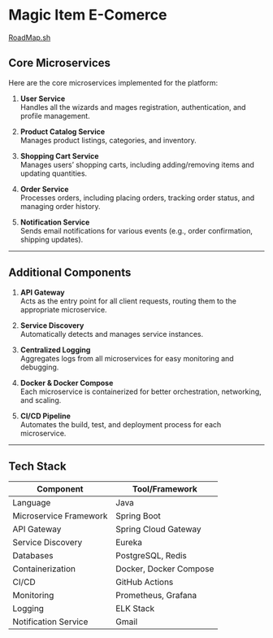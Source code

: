 # Magic Item E-Comerce
[RoadMap.sh](https://roadmap.sh/projects/scalable-ecommerce-platform)

## Core Microservices

Here are the core microservices implemented for the platform:

1. **User Service**  
   Handles all the wizards and mages registration, authentication, and profile management.

2. **Product Catalog Service**  
   Manages product listings, categories, and inventory.

3. **Shopping Cart Service**  
   Manages users’ shopping carts, including adding/removing items and updating quantities.

4. **Order Service**  
   Processes orders, including placing orders, tracking order status, and managing order history.

5. **Notification Service**  
   Sends email notifications for various events (e.g., order confirmation, shipping updates).  

---

## Additional Components

1. **API Gateway**  
   Acts as the entry point for all client requests, routing them to the appropriate microservice.  

2. **Service Discovery**  
   Automatically detects and manages service instances.  

3. **Centralized Logging**  
   Aggregates logs from all microservices for easy monitoring and debugging.  

4. **Docker & Docker Compose**  
   Each microservice is containerized for better orchestration, networking, and scaling.  

5. **CI/CD Pipeline**  
   Automates the build, test, and deployment process for each microservice.  

---

## Tech Stack

| Component               | Tool/Framework           |
|-------------------------|--------------------------|
| Language                | Java                    |
| Microservice Framework  | Spring Boot             |
| API Gateway             | Spring Cloud Gateway |
| Service Discovery       | Eureka          |
| Databases               | PostgreSQL, Redis |
| Containerization        | Docker, Docker Compose  |
| CI/CD                   | GitHub Actions  |
| Monitoring              | Prometheus, Grafana     |
| Logging                 | ELK Stack              |
| Notification Service    | Gmail       |


